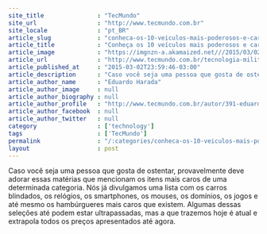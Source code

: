 ```yaml
---
site_title               : "TecMundo"
site_url                 : "http://www.tecmundo.com.br"
site_locale              : "pt_BR"
article_slug             : "conheca-os-10-veiculos-mais-poderosos-e-caros-construidos-para-a-guerra"
article_title            : "Conheça os 10 veículos mais poderosos e caros construídos para a guerra"
article_image            : "https://imgnzn-a.akamaized.net///2015/03/02/02131913933643-t1200x480.jpg"
article_url              : "http://www.tecmundo.com.br/tecnologia-militar/75757-conheca-10-veiculos-militares-caros-existem.htm"
article_published_at     : "2015-03-02T23:59:46-03:00"
article_description      : "Caso você seja uma pessoa que gosta de ostentar, provavelmente deve adorar essas matérias que mencionam os itens mais caros de uma determinada categoria. Nós já divulgamos uma lista com os carros blindados, os relógios, os smartphones, os mouses, os domínios, os jogos e até mesmo os hambúrgueres mais caros que existem. Algumas dessas seleções até podem estar ultrapassadas, mas a que trazemos hoje é atual e extrapola todos os preços apresentados até agora."
article_author_name      : "Eduardo Harada"
article_author_image     : null
article_author_biography : null
article_author_profile   : "http://www.tecmundo.com.br/autor/391-eduardo-harada/"
article_author_facebook  : null
article_author_twitter   : null
category                 : ['technology']
tags                     : ['TecMundo']
permalink                : "/:categories/conheca-os-10-veiculos-mais-poderosos-e-caros-construidos-para-a-guerra/"
layout                   : post
---
```


Caso você seja uma pessoa que gosta de ostentar, provavelmente deve adorar essas matérias que mencionam os itens mais caros de uma determinada categoria. Nós já divulgamos uma lista com os carros blindados, os relógios, os smartphones, os mouses, os domínios, os jogos e até mesmo os hambúrgueres mais caros que existem. Algumas dessas seleções até podem estar ultrapassadas, mas a que trazemos hoje é atual e extrapola todos os preços apresentados até agora.
